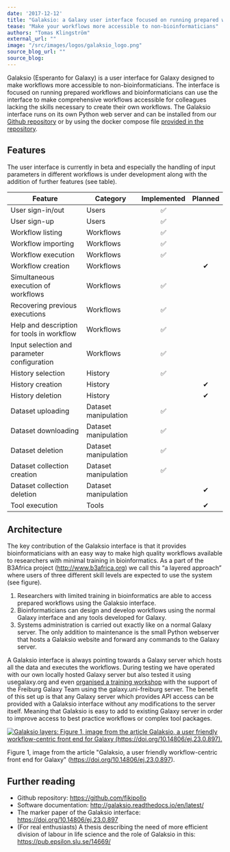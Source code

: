 ```yaml
---
date: '2017-12-12'
title: "Galaksio: a Galaxy user interface focused on running prepared workflows"
tease: "Make your workflows more accessible to non-bioinformaticians"
authors: "Tomas Klingström"
external_url: ""
image: "/src/images/logos/galaksio_logo.png"
source_blog_url: ""
source_blog: 
---
```


Galaksio (Esperanto for Galaxy) is a user interface for Galaxy designed to make workflows more accessible to non-bioinformaticians. The interface is focused on running prepared workflows and bioinformaticians can use the interface to make comprehensive workflows accessible for colleagues lacking the skills necessary to create their own workflows. 
The Galaksio interface runs on its own Python web server and can be installed from our [Github repository](https://github.com/fikipollo/galaksio) or by using the docker compose file [provided in the repository](https://github.com/fikipollo/galaksio/tree/master/docker).


## Features

The user interface is currently in beta and especially the handling of input parameters in different workflows is under development along with the addition of further features (see table).

| Feature | Category | Implemented | Planned |
| ---- | ---- | :----: | :----: |
| User sign-in/out | Users | ✅ | |
| User sign-up | Users | ✅ | |
| Workflow listing | Workflows | ✅ | |
| Workflow importing | Workflows | ✅ | |
| Workflow execution | Workflows | ✅ | |
| Workflow creation | Workflows | | ✔ |
| Simultaneous execution of workflows | Workflows | ✅ | |
| Recovering previous executions | Workflows | ✅ | |
| Help and description for tools in workflow | Workflows | ✅ | |
| Input selection and parameter configuration | Workflows | ✅ | |
| History selection | History | ✅ | |
| History creation | History | | ✔ |
| History deletion | History | | ✔ |
| Dataset uploading | Dataset manipulation | ✅ | |
| Dataset downloading | Dataset manipulation | ✅ | | 
| Dataset deletion | Dataset manipulation | ✅ | |
| Dataset collection creation | Dataset manipulation | ✅ | | 
| Dataset collection deletion | Dataset manipulation| | ✔ | 
| Tool execution | Tools | | ✔ |

## Architecture

The key contribution of the Galaksio interface is that it provides bioinformaticians with an easy way to make high quality workflows available to researchers with minimal training in bioinformatics. As a part of the B3Africa project (http://www.b3africa.org) we call this “a layered approach” where users of three different skill levels are expected to use the system (see figure).

1. Researchers with limited training in bioinformatics are able to access prepared workflows using the Galaksio interface.
2. Bioinformaticians can design and develop workflows using the normal Galaxy interface and any tools developed for Galaxy.
3. Systems administration is carried out exactly like on a normal Galaxy server. The only addition to maintenance is the small Python webserver that hosts a Galaksio website and forward any commands to the Galaxy server.

A Galaksio interface is always pointing towards a Galaxy server which hosts all the data and executes the workflows. During testing we have operated with our own locally hosted Galaxy server but also tested it using usegalaxy.org and even [organised a training workshop](https://usegalaxy-eu.github.io/galaxy-freiburg/2017/12/10/b3africa.html) with the support of the Freiburg Galaxy Team using the galaxy.uni-freiburg server. The benefit of this set up is that any Galaxy server which provides API access can be provided with a Galaksio interface without any modifications to the server itself. Meaning that Galaksio is easy to add to existing Galaxy server in order to improve access to best practice workflows or complex tool packages. 

[<img class="img-fluid" src="/blog/2017-12-galaksio/galaksio-layers.png" alt="Galaksio layers: Figure 1, image from the article Galaksio, a user friendly workflow-centric front end for Galaxy (https://doi.org/10.14806/ej.23.0.897)." />](https://doi.org/10.14806/ej.23.0.897)

Figure 1, image from the article "Galaksio, a user friendly workflow-centric front end for Galaxy" (https://doi.org/10.14806/ej.23.0.897).

## Further reading

* Github repository: https://github.com/fikipollo 
* Software documentation: http://galaksio.readthedocs.io/en/latest/ 
* The marker paper of the Galaksio interface: https://doi.org/10.14806/ej.23.0.897
* (For real enthusiasts) A thesis describing the need of more efficient division of labour in life science and the role of Galaksio in this: https://pub.epsilon.slu.se/14669/ 

